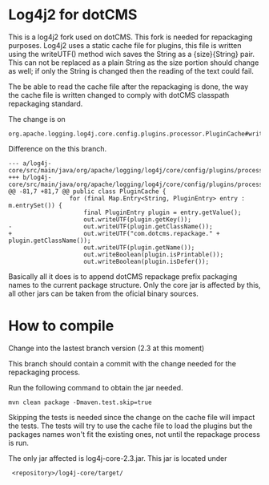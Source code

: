 Log4j2 for dotCMS
=================

This is a log4j2 fork used on dotCMS.  This fork is needed for repackaging purposes.
Log4j2 uses a static cache file for plugins, this file is written using the writeUTF() method
wich saves the String as a {size}{String} pair.  This can not be replaced as a plain String
as the size portion should change as well; if only the String is changed then the reading
of the text could fail.

The be able to read the cache file after the repackaging is done, the way the cache file is
written changed to comply with dotCMS classpath repackaging standard.

The change is on 
```
org.apache.logging.log4j.core.config.plugins.processor.PluginCache#writeCache()
```

Difference on the this branch.
```
--- a/log4j-core/src/main/java/org/apache/logging/log4j/core/config/plugins/processor/PluginCache.java
+++ b/log4j-core/src/main/java/org/apache/logging/log4j/core/config/plugins/processor/PluginCache.java
@@ -81,7 +81,7 @@ public class PluginCache {
                 for (final Map.Entry<String, PluginEntry> entry : m.entrySet()) {
                     final PluginEntry plugin = entry.getValue();
                     out.writeUTF(plugin.getKey());
-                    out.writeUTF(plugin.getClassName());
+                    out.writeUTF("com.dotcms.repackage." + plugin.getClassName());
                     out.writeUTF(plugin.getName());
                     out.writeBoolean(plugin.isPrintable());
                     out.writeBoolean(plugin.isDefer());
```

Basically all it does is to append dotCMS repackage prefix packaging names to the current
package structure.  Only the core jar is affected by this, all other jars can be taken from
the oficial binary sources.

How to compile
==============

Change into the lastest branch version (2.3 at this moment)

This branch should contain a commit with the change needed for the repackaging process.

Run the following command to obtain the jar needed.

```
mvn clean package -Dmaven.test.skip=true
```

Skipping the tests is needed since the change on the cache file will impact the tests.  The
tests will try to use the cache file to load the plugins but the packages names won't fit
the existing ones, not until the repackage process is run.

The only jar affected is log4j-core-2.3.jar.  This jar is located under
```
 <repository>/log4j-core/target/
```